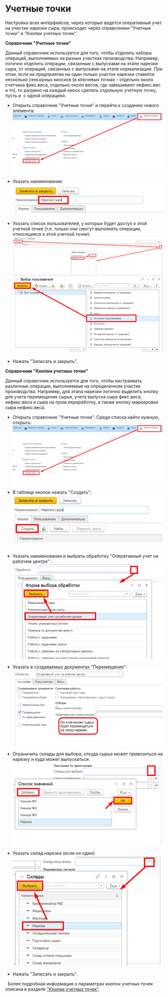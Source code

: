 **Учетные точки**
=================

Настройка всех интерфейсов, через которые ведется оперативный учет на
участке нарезки сыра, происходит через справочники "Учетные точки" и
"Кнопки учетных точек".


**Справочник "Учетные точки"** 

Данный справочник используется для того,
чтобы отделить наборы операций, выполняемых на разных участках
производства. Например, логично отделить операции, связанные с выпусками
на этапе нарезки сыра, от операций, связанных с выпусками на этапе
нормализации. При этом, если на предприятии на один только участок
нарезки ставится несколько сенсорных киосков (в ключевых точках -
отдельно около счетчика фикс.веса, отдельно около весов, где завешивают
нефикс.вес и тп), то разумно на каждый киоск сделать отдельную учетную
точку, пусть и  с одной операцией.
 

-   Открыть справочник "Учетные точки" и перейти к созданию нового
    элемента:
    ![](AccountPoints.assets/drex_uchetnye_tochki_6_custom.png)
     
-   Указать наименование:
    ![](AccountPoints.assets/drex_uchetnye_tochki_6_custom_2.png)
     
-   Указать список пользователей, у которых будет доступ к этой учетной
    точке (т.е. только они смогут выполнять операции, относящиеся к этой
    учетной точке):
    ![](AccountPoints.assets/drex_uchetnye_tochki_6_custom_3.png)
    ![](AccountPoints.assets/drex_uchetnye_tochki_6_custom_4.png)
     
-   Нажать "Записать и закрыть".
     
    
**Справочник "Кнопки учетных точек"**  

Данный справочник используется для того, чтобы настраивать различные операции,
выполняемые на определенном участке производства. Например, для
этапа нарезки логично выделить кнопку для учета перемещения сырья, учета выпуска сыра фикс.веса, нефикс.веса и сыра на
пром.переработку, а также кнопку маркировки сыра нефикс.веса.
     
-   Открыть справочник "Учетные точки". Среди списка найти нужную,
    открыть:
    ![](AccountPoints.assets/drex_uchetnye_tochki_6_custom.png)


-   В таблице кнопок нажать "Создать":
    ![](AccountPoints.assets/drex_uchetnye_tochki_6_custom_5.png)
     
-   Указать наименование и выбрать обработку "Оперативный учет на
    рабочем центре" :
    ![](AccountPoints.assets/drex_uchetnye_tochki_6_custom_6.png)


-   Указать в создаваемых документах "Перемещение":
    ![](AccountPoints.assets/drex_uchetnye_tochki_6_custom_7.png)


-   Ограничить склады для выбора, откуда сырье может привозиться на
    нарезку и куда может выпускаться:
    ![](AccountPoints.assets/drex_uchetnye_tochki_6_custom_8.png)


-   Указать склад нарезки (если он один):
    ![](AccountPoints.assets/drex_uchetnye_tochki_6_custom_9.png)

    
-   Нажать "Записать и закрыть".

 
Более подробная информация о параметрах кнопок учетных точек описана в
разделе ["Кнопки учетных точек"](../../../../../CommonInformation/Handbooks/ButtonOfAccountPoint/readme.md).